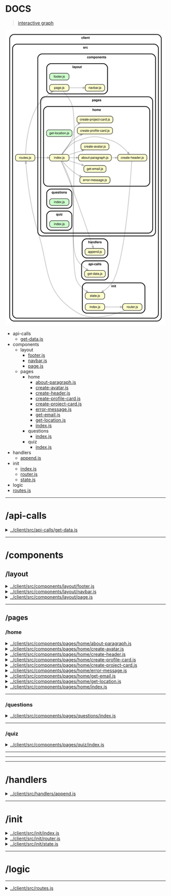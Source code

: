 <!-- BEGIN TITLE -->

# DOCS

<!-- END TITLE -->

<!-- BEGIN TREE -->

> [interactive graph](./dependency-graph.html)

![dependency graph](./dependency-graph.svg)

<!-- END TREE -->

<!-- BEGIN TOC -->

- api-calls
  - [get-data.js](#clientsrcapi-callsget-datajs)
- components
  - layout
    - [footer.js](#clientsrccomponentslayoutfooterjs)
    - [navbar.js](#clientsrccomponentslayoutnavbarjs)
    - [page.js](#clientsrccomponentslayoutpagejs)
  - pages
    - home
      - [about-paragraph.js](#clientsrccomponentspageshomeabout-paragraphjs)
      - [create-avatar.js](#clientsrccomponentspageshomecreate-avatarjs)
      - [create-header.js](#clientsrccomponentspageshomecreate-headerjs)
      - [create-profile-card.js](#clientsrccomponentspageshomecreate-profile-cardjs)
      - [create-project-card.js](#clientsrccomponentspageshomecreate-project-cardjs)
      - [error-message.js](#clientsrccomponentspageshomeerror-messagejs)
      - [get-email.js](#clientsrccomponentspageshomeget-emailjs)
      - [get-location.js](#clientsrccomponentspageshomeget-locationjs)
      - [index.js](#clientsrccomponentspageshomeindexjs)
    - questions
      - [index.js](#clientsrccomponentspagesquestionsindexjs)
    - quiz
      - [index.js](#clientsrccomponentspagesquizindexjs)
- handlers
  - [append.js](#clientsrchandlersappendjs)
- init
  - [index.js](#clientsrcinitindexjs)
  - [router.js](#clientsrcinitrouterjs)
  - [state.js](#clientsrcinitstatejs)
- logic
- [routes.js](#clientsrcroutesjs)

---

<!-- END TOC -->

<!-- BEGIN DOCS -->

# /api-calls

<details><summary><a href="../../client/src/api-calls/get-data.js" id="clientsrcapi-callsget-datajs">../client/src/api-calls/get-data.js</a></summary>

<a name="getApiData"></a>

## getApiData ⇒ <code>Promise.&lt;object&gt;</code>

Fetches a specific resource from the typicode jsonplaceholder API.

**Returns**: <code>Promise.&lt;object&gt;</code> - A resource object returned from the API.  
**Throws**:

- <code>Error</code> HTTP error! status: {number}.

| Param | Type                | Description               |
| ----- | ------------------- | ------------------------- |
| url   | <code>string</code> | The api url for fetching. |

</details>

---

# /components

## /layout

<details><summary><a href="../../client/src/components/layout/footer.js" id="clientsrccomponentslayoutfooterjs">../client/src/components/layout/footer.js</a></summary>

<a name="footer"></a>

## footer ⇒ <code>HTMLDivElement</code>

The shared footer.

**Returns**: <code>HTMLDivElement</code> - A rendered footer element.

</details>

<details><summary><a href="../../client/src/components/layout/navbar.js" id="clientsrccomponentslayoutnavbarjs">../client/src/components/layout/navbar.js</a></summary>

<a name="navbar"></a>

## navbar ⇒ <code>HTMLDivElement</code>

The shared navbar.

**Returns**: <code>HTMLDivElement</code> - A rendered nav bar element.

</details>

<details><summary><a href="../../client/src/components/layout/page.js" id="clientsrccomponentslayoutpagejs">../client/src/components/layout/page.js</a></summary>

<a name="page"></a>

## page ⇒ <code>HTMLDivElement</code>

The page layout component.

**Returns**: <code>HTMLDivElement</code> - A rendered page element.  
**Throws**:

- <code>TypeError</code> When the bodyComponent is not a function or DOM element.

| Param         | Type                                              | Description                           |
| ------------- | ------------------------------------------------- | ------------------------------------- |
| bodyComponent | <code>function</code> \| <code>HTMLElement</code> | The body for the newly rendered page. |

</details>

---

## /pages

### /home

<details><summary><a href="../../client/src/components/pages/home/about-paragraph.js" id="clientsrccomponentspageshomeabout-paragraphjs">../client/src/components/pages/home/about-paragraph.js</a></summary>

</details>

<details><summary><a href="../../client/src/components/pages/home/create-avatar.js" id="clientsrccomponentspageshomecreate-avatarjs">../client/src/components/pages/home/create-avatar.js</a></summary>

</details>

<details><summary><a href="../../client/src/components/pages/home/create-header.js" id="clientsrccomponentspageshomecreate-headerjs">../client/src/components/pages/home/create-header.js</a></summary>

</details>

<details><summary><a href="../../client/src/components/pages/home/create-profile-card.js" id="clientsrccomponentspageshomecreate-profile-cardjs">../client/src/components/pages/home/create-profile-card.js</a></summary>

</details>

<details><summary><a href="../../client/src/components/pages/home/create-project-card.js" id="clientsrccomponentspageshomecreate-project-cardjs">../client/src/components/pages/home/create-project-card.js</a></summary>

</details>

<details><summary><a href="../../client/src/components/pages/home/error-message.js" id="clientsrccomponentspageshomeerror-messagejs">../client/src/components/pages/home/error-message.js</a></summary>

</details>

<details><summary><a href="../../client/src/components/pages/home/get-email.js" id="clientsrccomponentspageshomeget-emailjs">../client/src/components/pages/home/get-email.js</a></summary>

</details>

<details><summary><a href="../../client/src/components/pages/home/get-location.js" id="clientsrccomponentspageshomeget-locationjs">../client/src/components/pages/home/get-location.js</a></summary>

</details>

<details><summary><a href="../../client/src/components/pages/home/index.js" id="clientsrccomponentspageshomeindexjs">../client/src/components/pages/home/index.js</a></summary>

<a name="home"></a>

## home ⇒ <code>HTMLDivElement</code>

The home page.

**Returns**: <code>HTMLDivElement</code> - A rendered home page.

</details>

---

### /questions

<details><summary><a href="../../client/src/components/pages/questions/index.js" id="clientsrccomponentspagesquestionsindexjs">../client/src/components/pages/questions/index.js</a></summary>

<a name="questions"></a>

## questions ⇒ <code>HTMLDivElement</code>

The questions page.

**Returns**: <code>HTMLDivElement</code> - A rendered questions page.

</details>

---

### /quiz

<details><summary><a href="../../client/src/components/pages/quiz/index.js" id="clientsrccomponentspagesquizindexjs">../client/src/components/pages/quiz/index.js</a></summary>

<a name="quiz"></a>

## quiz ⇒ <code>HTMLDivElement</code>

The quiz page.

**Returns**: <code>HTMLDivElement</code> - A rendered quiz page.

</details>

---

---

---

# /handlers

<details><summary><a href="../../client/src/handlers/append.js" id="clientsrchandlersappendjs">../client/src/handlers/append.js</a></summary>

</details>

---

# /init

<details><summary><a href="../../client/src/init/index.js" id="clientsrcinitindexjs">../client/src/init/index.js</a></summary>

</details>

<details><summary><a href="../../client/src/init/router.js" id="clientsrcinitrouterjs">../client/src/init/router.js</a></summary>

</details>

<details><summary><a href="../../client/src/init/state.js" id="clientsrcinitstatejs">../client/src/init/state.js</a></summary>

</details>

---

# /logic

---

<details><summary><a href="../../client/src/routes.js" id="clientsrcroutesjs">../client/src/routes.js</a></summary>

<a name="module_routes"></a>

## routes

Defines the route URLs, names and callbacks.

</details>

<!-- END DOCS -->
